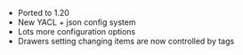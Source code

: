 * Ported to 1.20
* New YACL + json config system
* Lots more configuration options
* Drawers setting changing items are now controlled by tags